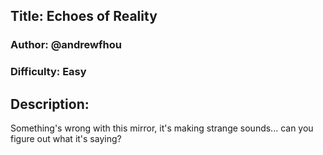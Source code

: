 ## Title: Echoes of Reality
### Author: @andrewfhou
### Difficulty: Easy
## Description:
Something's wrong with this mirror, it's making strange sounds... can you figure out what it's saying?

